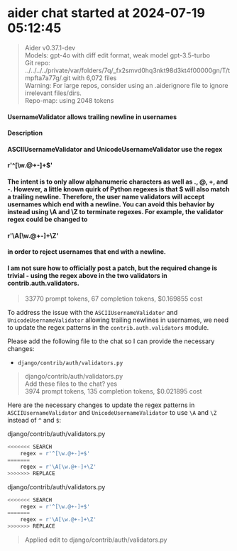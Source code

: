
# aider chat started at 2024-07-19 05:12:45

> Aider v0.37.1-dev  
> Models: gpt-4o with diff edit format, weak model gpt-3.5-turbo  
> Git repo: ../../../../private/var/folders/7q/_fx2smvd0hq3nkt98d3kt4f00000gn/T/tmpfta7a77g/.git with 6,072 files  
> Warning: For large repos, consider using an .aiderignore file to ignore irrelevant files/dirs.  
> Repo-map: using 2048 tokens  

#### UsernameValidator allows trailing newline in usernames  
#### Description  
#### 	  
#### ASCIIUsernameValidator and UnicodeUsernameValidator use the regex   
#### r'^[\w.@+-]+$'  
#### The intent is to only allow alphanumeric characters as well as ., @, +, and -. However, a little known quirk of Python regexes is that $ will also match a trailing newline. Therefore, the user name validators will accept usernames which end with a newline. You can avoid this behavior by instead using \A and \Z to terminate regexes. For example, the validator regex could be changed to  
#### r'\A[\w.@+-]+\Z'  
#### in order to reject usernames that end with a newline.  
#### I am not sure how to officially post a patch, but the required change is trivial - using the regex above in the two validators in contrib.auth.validators.  
> 33770 prompt tokens, 67 completion tokens, $0.169855 cost  

To address the issue with the `ASCIIUsernameValidator` and `UnicodeUsernameValidator` allowing trailing newlines in usernames, we need to update the regex patterns in the `contrib.auth.validators` module.

Please add the following file to the chat so I can provide the necessary changes:
- `django/contrib/auth/validators.py`

> django/contrib/auth/validators.py  
> Add these files to the chat? yes  
> 3974 prompt tokens, 135 completion tokens, $0.021895 cost  

Here are the necessary changes to update the regex patterns in `ASCIIUsernameValidator` and `UnicodeUsernameValidator` to use `\A` and `\Z` instead of `^` and `$`:

django/contrib/auth/validators.py
```python
<<<<<<< SEARCH
    regex = r'^[\w.@+-]+$'
=======
    regex = r'\A[\w.@+-]+\Z'
>>>>>>> REPLACE
```

django/contrib/auth/validators.py
```python
<<<<<<< SEARCH
    regex = r'^[\w.@+-]+$'
=======
    regex = r'\A[\w.@+-]+\Z'
>>>>>>> REPLACE
```

> Applied edit to django/contrib/auth/validators.py  
